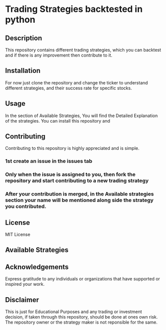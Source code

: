 # Trading Strategies backtested in python

## Description

This repository contains different trading strategies, which you can backtest and if there is any improvement then contribute to it.

## Installation

For now just clone the repository and change the ticker to understand different strategies, and their success rate for specific stocks.

## Usage

In the section of Available Strategies, You will find the Detailed Explanation of the strategies. You can install this repository and 

## Contributing

Contributing to this repository is highly appreciated and is simple.

### 1st create an issue in the issues tab
### Only when the issue is assigned to you, then fork the repository and start contributing to a new trading strategy
### After your contribution is merged, in the Available strategies section your name will be mentioned along side the strategy you contributed.

## License

MIT License

## Available Strategies



## Acknowledgements

Express gratitude to any individuals or organizations that have supported or inspired your work.

## Disclaimer

This is just for Educational Purposes and any trading or investment decision, if taken through this repository, should be done at ones own risk. The repository owner or the strategy maker is not reponsible for the same.
